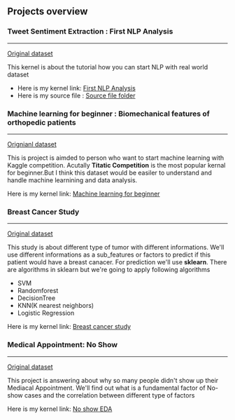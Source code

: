 ## Projects overview

### Tweet Sentiment Extraction : First NLP Analysis
<hr>

[Original dataset](https://www.kaggle.com/c/tweet-sentiment-extraction/overview)

This kernel is about the tutorial how you can start NLP with real world dataset

- Here is my kernel link: [First NLP Analysis](https://www.kaggle.com/kihunkim/first-nlp-analysis)
- Here is my source file : [Source file folder](https://drive.google.com/drive/folders/1PX-yaWpDvr9Dto5FCR1xdJLHNZIW2hsv?usp=sharing)

### Machine learning for beginner : Biomechanical features of orthopedic patients
<hr>

[Orignianl dataset](https://www.kaggle.com/uciml/biomechanical-features-of-orthopedic-patients)

This is project is aimded to person who want to start machine learning with Kaggle competition. Acutally **Titatic Competition** is the
most popular kernal for beginner.But I think this dataset would be easiler to understand and handle machine learnining and data analysis.

Here is my kernel link: [Machine learning for beginner](https://www.kaggle.com/kihunkim/everything-about-machine-learning-for-beginner/)

### Breast Cancer Study 
<hr>

[Original dataset](https://www.kaggle.com/uciml/breast-cancer-wisconsin-data) 

This study is about different type of tumor with different informations. We'll use different informations as a sub_features or factors to predict if this patient would have a breast canacer. For prediction we'll use **sklearn**. There are algorithms in sklearn but we're going to apply following algorithms 

- SVM
- Randomforest
- DecisionTree
- KNN(K nearest neighbors) 
- Logistic Regression

Here is my kernel link: [Breast cancer study](https://www.kaggle.com/kihunkim/breast-cancer-study)

### Medical Appointment: No Show
<hr>

[Original dataset](https://www.kaggle.com/joniarroba/noshowappointments)

This project is answering about why so many people didn't show up their Mediacal Appointment. We'll find out what is a fundamental factor of No-show cases and the correlation between different type of factors 

Here is my kernel link: [No show EDA](https://www.kaggle.com/kihunkim/no-show-eda)

